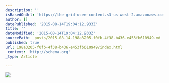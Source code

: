 ```yaml
---
description: ''
isBasedOnUrl: 'https://the-grid-user-content.s3-us-west-2.amazonaws.com/dabae007-2edd-46fe-940c-7a7594c7c891.jpg'
author: []
datePublished: '2015-08-14T19:04:12.933Z'
title: ''
dateModified: '2015-08-14T19:04:12.933Z'
sourcePath: _posts/2015-08-14-198a3205-f0fb-4f38-b436-e453fb610949.md
published: true
url: 198a3205-f0fb-4f38-b436-e453fb610949/index.html
_context: 'http://schema.org'
_type: Article

---
```

![](https://the-grid-user-content.s3-us-west-2.amazonaws.com/dabae007-2edd-46fe-940c-7a7594c7c891.jpg)